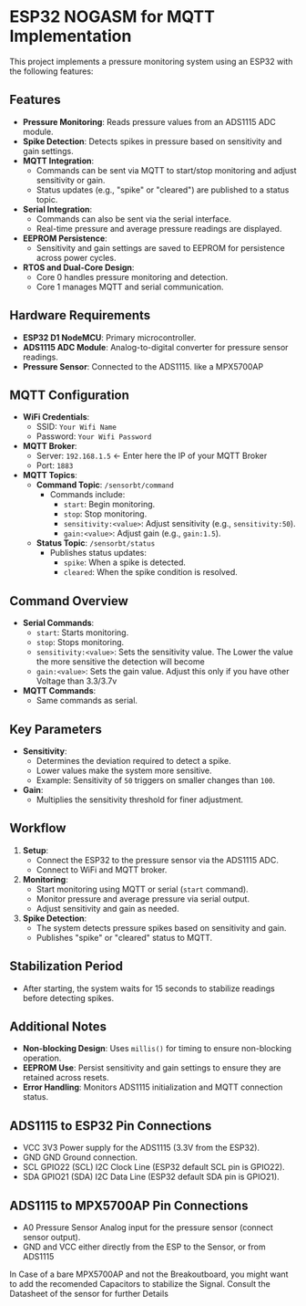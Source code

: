 # ESP32 NOGASM for MQTT Implementation

This project implements a pressure monitoring system using an ESP32 with the following features:

## Features
- **Pressure Monitoring**: Reads pressure values from an ADS1115 ADC module.
- **Spike Detection**: Detects spikes in pressure based on sensitivity and gain settings.
- **MQTT Integration**:
  - Commands can be sent via MQTT to start/stop monitoring and adjust sensitivity or gain.
  - Status updates (e.g., "spike" or "cleared") are published to a status topic.
- **Serial Integration**:
  - Commands can also be sent via the serial interface.
  - Real-time pressure and average pressure readings are displayed.
- **EEPROM Persistence**:
  - Sensitivity and gain settings are saved to EEPROM for persistence across power cycles.
- **RTOS and Dual-Core Design**:
  - Core 0 handles pressure monitoring and detection.
  - Core 1 manages MQTT and serial communication.

## Hardware Requirements
- **ESP32 D1 NodeMCU**: Primary microcontroller.
- **ADS1115 ADC Module**: Analog-to-digital converter for pressure sensor readings.
- **Pressure Sensor**: Connected to the ADS1115. like a MPX5700AP

## MQTT Configuration
- **WiFi Credentials**:
  - SSID: `Your Wifi Name`
  - Password: `Your Wifi Password`
- **MQTT Broker**:
  - Server: `192.168.1.5` <- Enter here the IP of your MQTT Broker
  - Port: `1883`
- **MQTT Topics**:
  - **Command Topic**: `/sensorbt/command`
    - Commands include:
      - `start`: Begin monitoring.
      - `stop`: Stop monitoring.
      - `sensitivity:<value>`: Adjust sensitivity (e.g., `sensitivity:50`).
      - `gain:<value>`: Adjust gain (e.g., `gain:1.5`).
  - **Status Topic**: `/sensorbt/status`
    - Publishes status updates:
      - `spike`: When a spike is detected.
      - `cleared`: When the spike condition is resolved.

## Command Overview
- **Serial Commands**:
  - `start`: Starts monitoring.
  - `stop`: Stops monitoring.
  - `sensitivity:<value>`: Sets the sensitivity value. The Lower the value the more sensitive the detection will become
  - `gain:<value>`: Sets the gain value. Adjust this only if you have other Voltage than 3.3/3.7v
- **MQTT Commands**:
  - Same commands as serial.

## Key Parameters
- **Sensitivity**:
  - Determines the deviation required to detect a spike.
  - Lower values make the system more sensitive.
  - Example: Sensitivity of `50` triggers on smaller changes than `100`.
- **Gain**:
  - Multiplies the sensitivity threshold for finer adjustment.

## Workflow
1. **Setup**:
   - Connect the ESP32 to the pressure sensor via the ADS1115 ADC.
   - Connect to WiFi and MQTT broker.
2. **Monitoring**:
   - Start monitoring using MQTT or serial (`start` command).
   - Monitor pressure and average pressure via serial output.
   - Adjust sensitivity and gain as needed.
3. **Spike Detection**:
   - The system detects pressure spikes based on sensitivity and gain.
   - Publishes "spike" or "cleared" status to MQTT.

## Stabilization Period
- After starting, the system waits for 15 seconds to stabilize readings before detecting spikes.

## Additional Notes
- **Non-blocking Design**: Uses `millis()` for timing to ensure non-blocking operation.
- **EEPROM Use**: Persist sensitivity and gain settings to ensure they are retained across resets.
- **Error Handling**: Monitors ADS1115 initialization and MQTT connection status.



## ADS1115 to ESP32 Pin Connections
- VCC 3V3 Power supply for the ADS1115 (3.3V from the ESP32).
- GND GND Ground connection.
- SCL GPIO22 (SCL)  I2C Clock Line (ESP32 default SCL pin is GPIO22).
- SDA GPIO21 (SDA)  I2C Data Line (ESP32 default SDA pin is GPIO21).

## ADS1115 to MPX5700AP Pin Connections
- A0  Pressure Sensor Analog input for the pressure sensor (connect sensor output).
- GND and VCC either directly from the ESP to the Sensor, or from ADS1115

In Case of a bare MPX5700AP and not the Breakoutboard, you might want to add the recomended Capacitors to stabilize the Signal. Consult the Datasheet of the sensor for further Details
